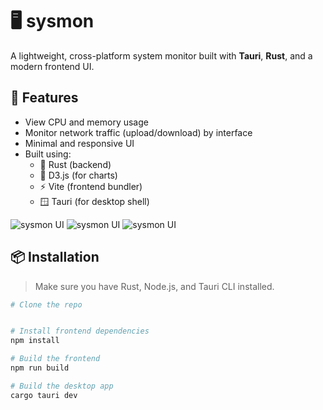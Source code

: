 # 🖥️ sysmon

A lightweight, cross-platform system monitor built with **Tauri**, **Rust**, and a modern frontend UI.

## 🚀 Features

- View CPU and memory usage 
- Monitor network traffic (upload/download) by interface  
- Minimal and responsive UI  
- Built using:
  - 🦀 Rust (backend)
  - 🧪 D3.js (for charts)
  - ⚡ Vite (frontend bundler)
  - 🪟 Tauri (for desktop shell)

![sysmon UI](docs/p1.png)
![sysmon UI](docs/p2.png)
![sysmon UI](docs/p3.png)

## 📦 Installation

> Make sure you have Rust, Node.js, and Tauri CLI installed.

```bash
# Clone the repo


# Install frontend dependencies
npm install

# Build the frontend
npm run build

# Build the desktop app
cargo tauri dev
